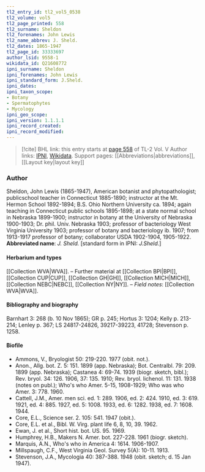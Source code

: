 ```yaml
---
tl2_entry_id: tl2_vol5_0538
tl2_volume: vol5
tl2_page_printed: 558
tl2_surname: Sheldon
tl2_forenames: John Lewis
tl2_name_abbrev: J. Sheld.
tl2_dates: 1865-1947
tl2_page_id: 33333697
author_lsid: 9558-1
wikidata_id: Q21608772
ipni_surname: Sheldon
ipni_forenames: John Lewis
ipni_standard_form: J.Sheld.
ipni_dates: 
ipni_taxon_scope: 
- Botany
- Spermatophytes
- Mycology
ipni_geo_scope: 
ipni_version: 1.1.1.1
ipni_record_created: 
ipni_record_modified:
---
```


> [!cite] BHL link: this entry starts at [page 558](https://www.biodiversitylibrary.org/page/33333697) of TL-2 Vol. V
> Author links: [IPNI](https://www.ipni.org/a/9558-1), [Wikidata](https://www.wikidata.org/wiki/Q21608772). Support pages: [[Abbreviations|abbreviations]], [[Layout key|layout key]]

### Author

Sheldon, John Lewis (1865-1947), American botanist and phytopathologist; publicschool teacher in Connecticut 1885-1890; instructor at the Mt. Hermon School 1892-1894; B.S. Ohio Northern University ca. 1894; again teaching in Connecticut public schools 1895-1898; at a state normal school in Nebraska 1899-1900; instructor in botany at the University of Nebraska 1900-1903; Dr. phil. Univ. Nebraska 1903; professor of bacteriology West Virginia University 1903; professor of botany and bacteriology ib. 1907; from 1913-1917 professor of botany; collaborator USDA 1902-1904, 1905-1922. 
**Abbreviated name**: *J. Sheld.* \[standard form in IPNI: *J.Sheld.*\]

#### Herbarium and types

[[Collection WVA|WVA]]. – Further material at [[Collection BPI|BPI]], [[Collection CUP|CUP]], [[Collection GH|GH]], [[Collection MICH|MICH]], [[Collection NEBC|NEBC]], [[Collection NY|NY]]. – *Field notes*: [[Collection WVA|WVA]].

#### Bibliography and biography

Barnhart 3: 268 (b. 10 Nov 1865); GR p. 245; Hortus 3: 1204; Kelly p. 213-214; Lenley p. 367; LS 24817-24826, 39217-39223, 41728; Stevenson p. 1258.

#### Biofile

- Ammons, V., Bryologist 50: 219-220. 1977 (obit. not.).
- Anon., Allg. bot. Z. 5: 151. 1899 (app. Nebraska); Bot. Centralbl. 79: 209. 1899 (app. Nebraska); Castanea 4: 69-74. 1939 (biogr. sketch, bibl.); Rev. bryol. 34: 126. 1906, 37: 135. 1910; Rev. bryol. lichenol. 11: 131. 1938 (notes on publ.); Who's who Amer. 5-15, 1908-1929; Who was who Amer. 3: 778. 1960.
- Cattell, J.M., Amer. men sci. ed. 1: 289. 1906, ed. 2: 424. 1910, ed. 3: 619. 1921, ed. 4: 885. 1927, ed. 5: 1008. 1933, ed. 6: 1282. 1938, ed. 7: 1608. 1944.
- Core, E.L., Science ser. 2. 105: 541. 1947 (obit.).
- Core, E.L. et al., Bibl. W. Virg. plant life 6, 8, 10, 39. 1962.
- Ewan, J. et al., Short hist. bot. US. 95. 1969.
- Humphrey, H.B., Makers N. Amer. bot. 227-228. 1961 (biogr. sketch).
- Marquis, A.N., Who's who in America 4: 1614. 1906-1907.
- Millspaugh, C.F., West Virginia Geol. Survey 5(A): 10-11. 1913.
- Stevenson, J.A., Mycologia 40: 387-388. 1948 (obit. sketch; d. 15 Jan 1947).

